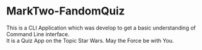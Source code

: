 # MarkTwo-FandomQuiz
This is a CLI Application which was develop to get a basic understanding of Command Line interface.
<br>
It is a Quiz App on the Topic Star Wars. May the Force be with You.
